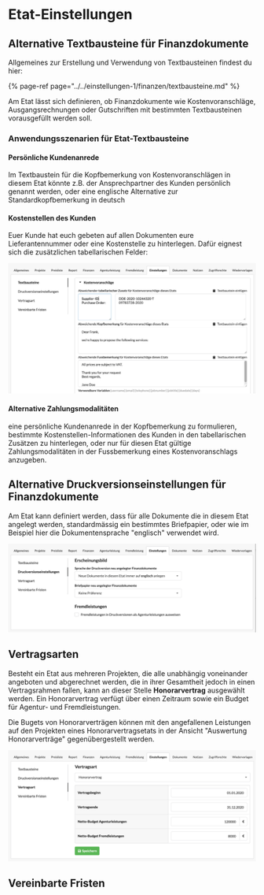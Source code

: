 # Etat-Einstellungen

## Alternative Textbausteine für Finanzdokumente

Allgemeines zur Erstellung und Verwendung von Textbausteinen findest du hier:

{% page-ref page="../../einstellungen-1/finanzen/textbausteine.md" %}

Am Etat lässt sich definieren, ob Finanzdokumente wie Kostenvoranschläge, Ausgangsrechnungen oder Gutschriften mit bestimmten Textbausteinen vorausgefüllt werden soll.

### Anwendungsszenarien für Etat-Textbausteine

#### Persönliche Kundenanrede

Im Textbaustein für die Kopfbemerkung von Kostenvoranschlägen in diesem Etat könnte z.B. der Ansprechpartner des Kunden persönlich genannt werden, oder eine englische Alternative zur Standardkopfbemerkung in deutsch

#### Kostenstellen des Kunden

Euer Kunde hat euch gebeten auf allen Dokumenten eure Lieferantennummer oder eine Kostenstelle zu hinterlegen. Dafür eignest sich die zusätzlichen tabellarischen Felder:

![](../../.gitbook/assets/bildschirmfoto-2020-03-08-um-11.25.16%20%281%29.png)

#### Alternative Zahlungsmodalitäten

 eine persönliche Kundenanrede in der Kopfbemerkung zu formulieren, bestimmte Kostenstellen-Informationen des Kunden in den tabellarischen Zusätzen zu hinterlegen, oder nur für diesen Etat gültige Zahlungsmodalitäten in der Fussbemerkung eines Kostenvoranschlags anzugeben.

## Alternative Druckversionseinstellungen für Finanzdokumente

Am Etat kann definiert werden, dass für alle Dokumente die in diesem Etat angelegt werden, standardmässig ein bestimmtes Briefpapier, oder wie im Beispiel hier die Dokumentensprache "englisch" verwendet wird.

![](../../.gitbook/assets/bildschirmfoto-2020-03-08-um-11.25.43.png)

## Vertragsarten

Besteht ein Etat aus mehreren Projekten, die alle unabhängig voneinander angeboten und abgerechnet werden, die in ihrer Gesamtheit jedoch in einen Vertragsrahmen fallen, kann an dieser Stelle **Honorarvertrag** ausgewählt werden. Ein Honorarvertrag verfügt über einen Zeitraum sowie ein Budget für Agentur- und Fremdleistungen.

Die Bugets von Honorarverträgen können mit den angefallenen Leistungen auf den Projekten eines Honorarvertragsetats in der Ansicht "Auswertung Honorarverträge" gegenübergestellt werden. 

![](../../.gitbook/assets/bildschirmfoto-2020-03-08-um-11.30.35.png)

## Vereinbarte Fristen




